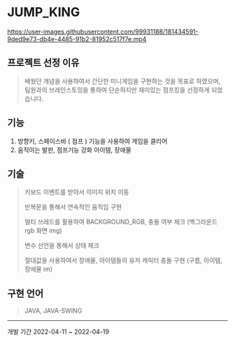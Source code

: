 # JUMP_KING


https://user-images.githubusercontent.com/99931188/181434591-9ded9e73-db4e-4485-91b2-81952c517f7e.mp4




## 프로젝트 선정 이유
> 배웠던 개념을 사용하여서 간단한 미니게임을 구현하는 것을 목표로 하였으며, 팀원과의 브레인스토밍을 통하여 단순하지만 재미있는 점프킹을 선정하게 되었습니다.


## 기능
1. 방향키, 스페이스바 ( 점프 ) 기능을 사용하여 게임을 클리어
2. 움직이는 발판, 점프기능 강화 아이템, 장애물

## 기술
> 키보드 이벤트를 받아서 이미지 위치 이동
>
> 반복문을 통해서 연속적인 움직임 구현
>
> 멀티 쓰레드를 활용하여 BACKGROUND_RGB, 충돌 여부 체크
(백그라운드 rgb 화면 img)
>
> 변수 선언을 통해서 상태 체크
>
> 절대값을 사용하여서 장애물, 아이템들의 유저 캐릭터 충돌 구현
(구름, 아이템, 장애물 im)


## 구현 언어
> JAVA, JAVA-SWING
---------
개발 기간
2022-04-11 ~ 2022-04-19
